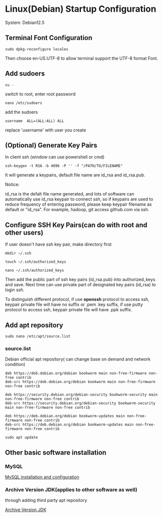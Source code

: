# Linux(Debian) Startup Configuration

System: Debian12.5

## Terminal Font Configuration

```shell
sudo dpkg-reconfigure locales
```

Then choose en-US.UTF-8 to allow terminal support the UTF-8 format Font.

## Add sudoers

```shell
su -
```

switch to root, enter root password

```shell
nano /etc/sudoers
```

add the sudoers

```config
username  ALL=(ALL:ALL) ALL
```

replace 'username' with user you create

## (Optional) Generate Key Pairs

In client ssh (window can use powershell or cmd)

```shell
ssh-keygen -t RSA -b 4096 -P '' -f "/PATH/TO/FILENAME"
```

It will generate a keypairs, default file name are id_rsa and id_rsa.pub.

Notice:

id_rsa is the defalt file name generated, and lots of software can automatically use id_rsa keypair to connect ssh, so if keypairs are used to reduce frequency of entering password, please keep keypair filename as default or "id_rsa". For example, hadoop, git access github.com via ssh.

## Configure SSH Key Pairs(can do with root and other users)

If user doesn't have ssh key pair, make directory first

```ssh
mkdir ~/.ssh
```

```shell
touch ~/.ssh/authorized_keys
```

```shell
nano ~/.ssh/authorized_keys
```

Then add the public part of ssh key pairs (id_rsa.pub) into authorized_keys and save. Next time can use private part of designated key pairs (id_rsa) to login ssh. 

To distinguish different protocol,  if use **openssh** protocol to access ssh, keypair private file will have no suffix or .pem .key suffix, if use putty protocol to access ssh, keypair private file will have .ppk suffix.

## Add apt repository

```shell
sudo nano /etc/apt/source.list
```

### source.list

Debian official apt repository( can change base on demand and network condition)

```list
deb https://deb.debian.org/debian bookworm main non-free-firmware non-free contrib
deb-src https://deb.debian.org/debian bookworm main non-free-firmware non-free contrib

deb https://security.debian.org/debian-security bookworm-security main non-free-firmware non-free contrib
deb-src https://security.debian.org/debian-security bookworm-security main non-free-firmware non-free contrib

deb https://deb.debian.org/debian bookworm-updates main non-free-firmware non-free contrib
deb-src https://deb.debian.org/debian bookworm-updates main non-free-firmware non-free contrib
```

```shell
sudo apt update
```

## Other basic software installation

### MySQL

[MySQL installation and configuration](./MySQL_Installation.md)

### Archive Version JDK(applies to other software as well)

through adding third party apt repository

[Archive Version JDK](./Archive_versions_JDK_configuration.md)
